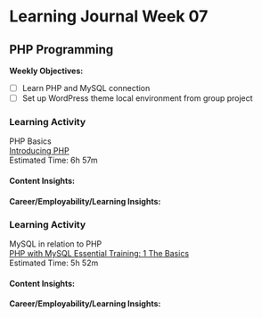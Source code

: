 # Learning Journal Week 07

## PHP Programming

**Weekly Objectives:**

- [ ] Learn PHP and MySQL connection
- [ ] Set up WordPress theme local environment from group project

### Learning Activity

PHP Basics <br>
[Introducing PHP](https://www.linkedin.com/learning/learning-php-2/welcome?autoplay=true&u=2223545) <br>
Estimated Time: 6h 57m

#### Content Insights:

#### Career/Employability/Learning Insights:

### Learning Activity

MySQL in relation to PHP <br>
[PHP with MySQL Essential Training: 1 The Basics](https://www.linkedin.com/learning/php-with-mysql-essential-training-1-the-basics/welcome-14188564?autoplay=true&u=2223545) <br>
Estimated Time: 5h 52m

#### Content Insights:

#### Career/Employability/Learning Insights: